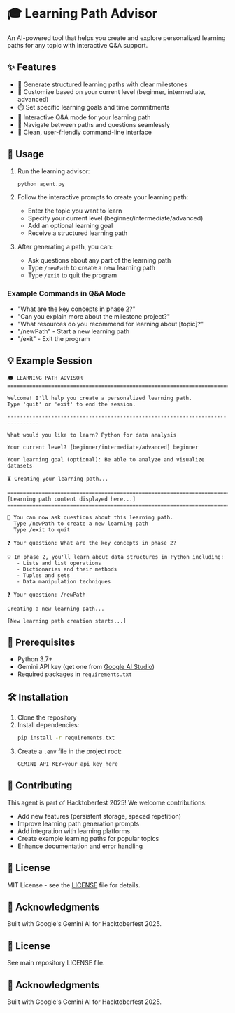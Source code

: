 # 🎓 Learning Path Advisor

An AI-powered tool that helps you create and explore personalized learning paths for any topic with interactive Q&A support.

## ✨ Features

- 🚀 Generate structured learning paths with clear milestones
- 🎯 Customize based on your current level (beginner, intermediate, advanced)
- ⏱️ Set specific learning goals and time commitments
- 💬 Interactive Q&A mode for your learning path
- 🔄 Navigate between paths and questions seamlessly
- 🎨 Clean, user-friendly command-line interface

## 🚀 Usage

1. Run the learning advisor:
   ```bash
   python agent.py
   ```

2. Follow the interactive prompts to create your learning path:
   - Enter the topic you want to learn
   - Specify your current level (beginner/intermediate/advanced)
   - Add an optional learning goal
   - Receive a structured learning path

3. After generating a path, you can:
   - Ask questions about any part of the learning path
   - Type `/newPath` to create a new learning path
   - Type `/exit` to quit the program

### Example Commands in Q&A Mode
- "What are the key concepts in phase 2?"
- "Can you explain more about the milestone project?"
- "What resources do you recommend for learning about [topic]?"
- "/newPath" - Start a new learning path
- "/exit" - Exit the program

## 💡 Example Session

```
🎓 LEARNING PATH ADVISOR
================================================================================

Welcome! I'll help you create a personalized learning path.
Type 'quit' or 'exit' to end the session.

--------------------------------------------------------------------------------

What would you like to learn? Python for data analysis

Your current level? [beginner/intermediate/advanced] beginner

Your learning goal (optional): Be able to analyze and visualize datasets

⏳ Creating your learning path...

================================================================================
[Learning path content displayed here...]
================================================================================

🤖 You can now ask questions about this learning path.
  Type /newPath to create a new learning path
  Type /exit to quit

❓ Your question: What are the key concepts in phase 2?

💡 In phase 2, you'll learn about data structures in Python including:
   - Lists and list operations
   - Dictionaries and their methods
   - Tuples and sets
   - Data manipulation techniques

❓ Your question: /newPath

Creating a new learning path...

[New learning path creation starts...]
```

## 📝 Prerequisites

- Python 3.7+
- Gemini API key (get one from [Google AI Studio](https://aistudio.google.com/))
- Required packages in `requirements.txt`

## 🛠️ Installation

1. Clone the repository
2. Install dependencies:
   ```bash
   pip install -r requirements.txt
   ```
3. Create a `.env` file in the project root:
   ```
   GEMINI_API_KEY=your_api_key_here
   ```

## 🤝 Contributing

This agent is part of Hacktoberfest 2025! We welcome contributions:
- Add new features (persistent storage, spaced repetition)
- Improve learning path generation prompts
- Add integration with learning platforms
- Create example learning paths for popular topics
- Enhance documentation and error handling

## 📄 License

MIT License - see the [LICENSE](LICENSE) file for details.

## 🙏 Acknowledgments

Built with Google's Gemini AI for Hacktoberfest 2025.

## 📄 License

See main repository LICENSE file.

## 🙏 Acknowledgments

Built with Google's Gemini AI for Hacktoberfest 2025.
